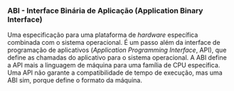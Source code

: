 ### ABI - Interface Binária de Aplicação (Application Binary Interface)

Uma especificação para uma plataforma de _hardware_ específica combinada com o sistema operacional. É um passo além da interface de programação de aplicativos (_Application Programming Interface_, API), que define as chamadas do aplicativo para o sistema operacional. A ABI define a API mais a linguagem de máquina para uma família de CPU específica. Uma API não garante a compatibilidade de tempo de execução, mas uma ABI sim, porque define o formato da máquina.
